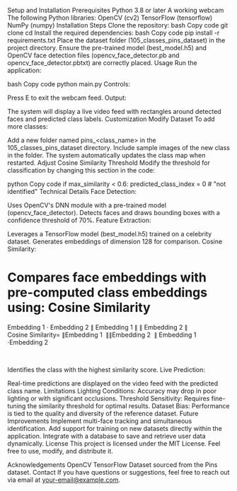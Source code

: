 Setup and Installation
Prerequisites
Python 3.8 or later
A working webcam
The following Python libraries:
OpenCV (cv2)
TensorFlow (tensorflow)
NumPy (numpy)
Installation Steps
Clone the repository:
bash
Copy code
git clone <repository-url>
cd <repository-name>
Install the required dependencies:
bash
Copy code
pip install -r requirements.txt
Place the dataset folder (105_classes_pins_dataset) in the project directory.
Ensure the pre-trained model (best_model.h5) and OpenCV face detection files (opencv_face_detector.pb and opencv_face_detector.pbtxt) are correctly placed.
Usage
Run the application:

bash
Copy code
python main.py
Controls:

Press E to exit the webcam feed.
Output:

The system will display a live video feed with rectangles around detected faces and predicted class labels.
Customization
Modify Dataset
To add more classes:

Add a new folder named pins_<class_name> in the 105_classes_pins_dataset directory.
Include sample images of the new class in the folder.
The system automatically updates the class map when restarted.
Adjust Cosine Similarity Threshold
Modify the threshold for classification by changing this section in the code:

python
Copy code
if max_similarity < 0.6:
    predicted_class_index = 0  # "not identified"
Technical Details
Face Detection:

Uses OpenCV's DNN module with a pre-trained model (opencv_face_detector).
Detects faces and draws bounding boxes with a confidence threshold of 70%.
Feature Extraction:

Leverages a TensorFlow model (best_model.h5) trained on a celebrity dataset.
Generates embeddings of dimension 128 for comparison.
Cosine Similarity:

Compares face embeddings with pre-computed class embeddings using:
Cosine Similarity
=
Embedding
1
⋅
Embedding
2
∥
Embedding
1
∥
∥
Embedding
2
∥
Cosine Similarity= 
∥Embedding 
1
​
 ∥∥Embedding 
2
​
 ∥
Embedding 
1
​
 ⋅Embedding 
2
​
 
​
 
Identifies the class with the highest similarity score.
Live Prediction:

Real-time predictions are displayed on the video feed with the predicted class name.
Limitations
Lighting Conditions: Accuracy may drop in poor lighting or with significant occlusions.
Threshold Sensitivity: Requires fine-tuning the similarity threshold for optimal results.
Dataset Bias: Performance is tied to the quality and diversity of the reference dataset.
Future Improvements
Implement multi-face tracking and simultaneous identification.
Add support for training on new datasets directly within the application.
Integrate with a database to save and retrieve user data dynamically.
License
This project is licensed under the MIT License. Feel free to use, modify, and distribute it.

Acknowledgements
OpenCV
TensorFlow
Dataset sourced from the Pins dataset.
Contact
If you have questions or suggestions, feel free to reach out via email at your-email@example.com.